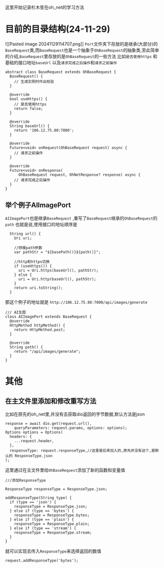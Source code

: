 这里开始记录杉木笙在oh_net的学习方法
# 目前的目录结构(24-11-29)
![[Pasted image 20241129114707.png]]
`Port`文件夹下存放的是继承(大部分)的`BaseRequest`类,而`BaseRequest`也是一个抽象于`OhBaseRequest`的抽象类,至此简单的介绍,`BaseRequest`里存放的是`OhBaseRequest`的一些方法
比如`是否使用https` 和基础的接口地址`baseUrl` 以及`请求完成之后操作`和`请求之前操作`
```
abstract class BaseRequest extends OhBaseRequest {  
  BaseRequest() {  
    // 生成实例时作出校验  
  }  
  
  @override  
  bool useHttps() {  
    // 是否使用https  
    return false;  
  }  
  
  @override  
  String baseUrl() {  
    return '106.12.75.80:7000';  
  }  
  
  @override  
  Future<void> onRequest(OhBaseRequest request) async {  
    // 请求之前操作  
  }  
  
  @override  
  Future<void> onResponse(  
      OhBaseRequest request, OhNetResponse? response) async {  
    // 请求完成之后操作  
  }  
}
```
## 举个例子AIImagePort
`AIImagePort`也是继承`BaseRequest` ,重写了`BaseRequest`继承的`OhBaseRequest`的`path`
也就是说,使用接口的地址顺序是
```
  String url() {
    Uri uri;
    
    //拼接path参数
    var pathStr = "${basePath()}${path()}";

    //http和https切换
    if (useHttps()) {
      uri = Uri.https(baseUrl(), pathStr);
    } else {
      uri = Uri.http(baseUrl(), pathStr);
    }
    return uri.toString();
  }
```
那这个例子的地址就是
`http://106.12.75.80:7000/api/images/generate`
```
/// AI生图  
class AIImagePort extends BaseRequest {  
  @override  
  HttpMethod httpMethod() {  
    return HttpMethod.post;  
  }  
  
  @override  
  String path() {  
    return "/api/images/generate";  
  }
}
```
# 其他
## 在主文件里添加和修改重写方法
比如在原先的oh_net里,并没有去获取dio返回的字节数据,默认方法是json
```
response = await dio.get(request.url(),  
    queryParameters: request.params, options: options);
Options options = Options(  
  headers: {  
    ...request.header,  
  },  
  responseType: request.responseType,//这里是后来加入的,原先并没有这个,是默认的 ResponseType.json 
);
```
这里通过在主文件里给`OhBaseRequest`添加了新的函数和变量值
```
///添加ResponseType 

ResponseType responseType = ResponseType.json;

addResponseType(String type) {  
  if (type == 'json') {  
    responseType = ResponseType.json;  
  } else if (type == 'bytes') {  
    responseType = ResponseType.bytes;  
  } else if (type == 'plain') {  
    responseType = ResponseType.plain;  
  } else if (type == 'stream') {  
    responseType = ResponseType.stream;  
  }  
}
```
就可以实现去传入`ResponseType`来选择返回的数值
```
request.addResponseType('bytes');
```